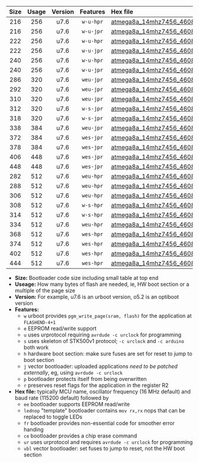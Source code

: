 |Size|Usage|Version|Features|Hex file|
|:-:|:-:|:-:|:-:|:--|
|216|256|u7.6|`w-u-hpr`|[atmega8a_14mhz7456_460800bps_ur.hex](https://raw.githubusercontent.com/stefanrueger/urboot/main/atmega8a_14mhz7456_460800bps_ur.hex)|
|216|256|u7.6|`w-u-jpr`|[atmega8a_14mhz7456_460800bps_ur_vbl.hex](https://raw.githubusercontent.com/stefanrueger/urboot/main/atmega8a_14mhz7456_460800bps_ur_vbl.hex)|
|222|256|u7.6|`w-u-hpr`|[atmega8a_14mhz7456_460800bps_lednop_ur.hex](https://raw.githubusercontent.com/stefanrueger/urboot/main/atmega8a_14mhz7456_460800bps_lednop_ur.hex)|
|222|256|u7.6|`w-u-jpr`|[atmega8a_14mhz7456_460800bps_lednop_ur_vbl.hex](https://raw.githubusercontent.com/stefanrueger/urboot/main/atmega8a_14mhz7456_460800bps_lednop_ur_vbl.hex)|
|240|256|u7.6|`w-u-hpr`|[atmega8a_14mhz7456_460800bps_lednop_fr_ur.hex](https://raw.githubusercontent.com/stefanrueger/urboot/main/atmega8a_14mhz7456_460800bps_lednop_fr_ur.hex)|
|240|256|u7.6|`w-u-jpr`|[atmega8a_14mhz7456_460800bps_lednop_fr_ur_vbl.hex](https://raw.githubusercontent.com/stefanrueger/urboot/main/atmega8a_14mhz7456_460800bps_lednop_fr_ur_vbl.hex)|
|286|320|u7.6|`weu-jpr`|[atmega8a_14mhz7456_460800bps_ee_ur_vbl.hex](https://raw.githubusercontent.com/stefanrueger/urboot/main/atmega8a_14mhz7456_460800bps_ee_ur_vbl.hex)|
|292|320|u7.6|`weu-jpr`|[atmega8a_14mhz7456_460800bps_ee_lednop_ur_vbl.hex](https://raw.githubusercontent.com/stefanrueger/urboot/main/atmega8a_14mhz7456_460800bps_ee_lednop_ur_vbl.hex)|
|310|320|u7.6|`weu-jpr`|[atmega8a_14mhz7456_460800bps_ee_lednop_fr_ur_vbl.hex](https://raw.githubusercontent.com/stefanrueger/urboot/main/atmega8a_14mhz7456_460800bps_ee_lednop_fr_ur_vbl.hex)|
|312|320|u7.6|`w-s-jpr`|[atmega8a_14mhz7456_460800bps_vbl.hex](https://raw.githubusercontent.com/stefanrueger/urboot/main/atmega8a_14mhz7456_460800bps_vbl.hex)|
|318|320|u7.6|`w-s-jpr`|[atmega8a_14mhz7456_460800bps_lednop_vbl.hex](https://raw.githubusercontent.com/stefanrueger/urboot/main/atmega8a_14mhz7456_460800bps_lednop_vbl.hex)|
|338|384|u7.6|`weu-jpr`|[atmega8a_14mhz7456_460800bps_ee_lednop_fr_ce_ur_vbl.hex](https://raw.githubusercontent.com/stefanrueger/urboot/main/atmega8a_14mhz7456_460800bps_ee_lednop_fr_ce_ur_vbl.hex)|
|372|384|u7.6|`wes-jpr`|[atmega8a_14mhz7456_460800bps_ee_vbl.hex](https://raw.githubusercontent.com/stefanrueger/urboot/main/atmega8a_14mhz7456_460800bps_ee_vbl.hex)|
|378|384|u7.6|`wes-jpr`|[atmega8a_14mhz7456_460800bps_ee_lednop_vbl.hex](https://raw.githubusercontent.com/stefanrueger/urboot/main/atmega8a_14mhz7456_460800bps_ee_lednop_vbl.hex)|
|406|448|u7.6|`wes-jpr`|[atmega8a_14mhz7456_460800bps_ee_lednop_fr_vbl.hex](https://raw.githubusercontent.com/stefanrueger/urboot/main/atmega8a_14mhz7456_460800bps_ee_lednop_fr_vbl.hex)|
|448|448|u7.6|`wes-jpr`|[atmega8a_14mhz7456_460800bps_ee_lednop_fr_ce_vbl.hex](https://raw.githubusercontent.com/stefanrueger/urboot/main/atmega8a_14mhz7456_460800bps_ee_lednop_fr_ce_vbl.hex)|
|282|512|u7.6|`weu-hpr`|[atmega8a_14mhz7456_460800bps_ee_ur.hex](https://raw.githubusercontent.com/stefanrueger/urboot/main/atmega8a_14mhz7456_460800bps_ee_ur.hex)|
|288|512|u7.6|`weu-hpr`|[atmega8a_14mhz7456_460800bps_ee_lednop_ur.hex](https://raw.githubusercontent.com/stefanrueger/urboot/main/atmega8a_14mhz7456_460800bps_ee_lednop_ur.hex)|
|306|512|u7.6|`weu-hpr`|[atmega8a_14mhz7456_460800bps_ee_lednop_fr_ur.hex](https://raw.githubusercontent.com/stefanrueger/urboot/main/atmega8a_14mhz7456_460800bps_ee_lednop_fr_ur.hex)|
|308|512|u7.6|`w-s-hpr`|[atmega8a_14mhz7456_460800bps.hex](https://raw.githubusercontent.com/stefanrueger/urboot/main/atmega8a_14mhz7456_460800bps.hex)|
|314|512|u7.6|`w-s-hpr`|[atmega8a_14mhz7456_460800bps_lednop.hex](https://raw.githubusercontent.com/stefanrueger/urboot/main/atmega8a_14mhz7456_460800bps_lednop.hex)|
|334|512|u7.6|`weu-hpr`|[atmega8a_14mhz7456_460800bps_ee_lednop_fr_ce_ur.hex](https://raw.githubusercontent.com/stefanrueger/urboot/main/atmega8a_14mhz7456_460800bps_ee_lednop_fr_ce_ur.hex)|
|368|512|u7.6|`wes-hpr`|[atmega8a_14mhz7456_460800bps_ee.hex](https://raw.githubusercontent.com/stefanrueger/urboot/main/atmega8a_14mhz7456_460800bps_ee.hex)|
|374|512|u7.6|`wes-hpr`|[atmega8a_14mhz7456_460800bps_ee_lednop.hex](https://raw.githubusercontent.com/stefanrueger/urboot/main/atmega8a_14mhz7456_460800bps_ee_lednop.hex)|
|402|512|u7.6|`wes-hpr`|[atmega8a_14mhz7456_460800bps_ee_lednop_fr.hex](https://raw.githubusercontent.com/stefanrueger/urboot/main/atmega8a_14mhz7456_460800bps_ee_lednop_fr.hex)|
|444|512|u7.6|`wes-hpr`|[atmega8a_14mhz7456_460800bps_ee_lednop_fr_ce.hex](https://raw.githubusercontent.com/stefanrueger/urboot/main/atmega8a_14mhz7456_460800bps_ee_lednop_fr_ce.hex)|

- **Size:** Bootloader code size including small table at top end
- **Useage:** How many bytes of flash are needed, ie, HW boot section or a multiple of the page size
- **Version:** For example, u7.6 is an urboot version, o5.2 is an optiboot version
- **Features:**
  + `w` urboot provides `pgm_write_page(sram, flash)` for the application at `FLASHEND-4+1`
  + `e` EEPROM read/write support
  + `u` uses urprotocol requiring `avrdude -c urclock` for programming
  + `s` uses skeleton of STK500v1 protocol; `-c urclock` and `-c arduino` both work
  + `h` hardware boot section: make sure fuses are set for reset to jump to boot section
  + `j` vector bootloader: uploaded applications *need to be patched externally*, eg, using `avrdude -c urclock`
  + `p` bootloader protects itself from being overwritten
  + `r` preserves reset flags for the application in the register R2
- **Hex file:** typically MCU name, oscillator frequency (16 MHz default) and baud rate (115200 default) followed by
  + `ee` bootloader supports EEPROM read/write
  + `lednop` "template" bootloader contains `mov rx,rx` nops that can be replaced to toggle LEDs
  + `fr` bootloader provides non-essential code for smoother error handing
  + `ce` bootloader provides a chip erase command
  + `ur` uses urprotocol and requires `avrdude -c urclock` for programming
  + `vbl` vector bootloader: set fuses to jump to reset, not the HW boot section
